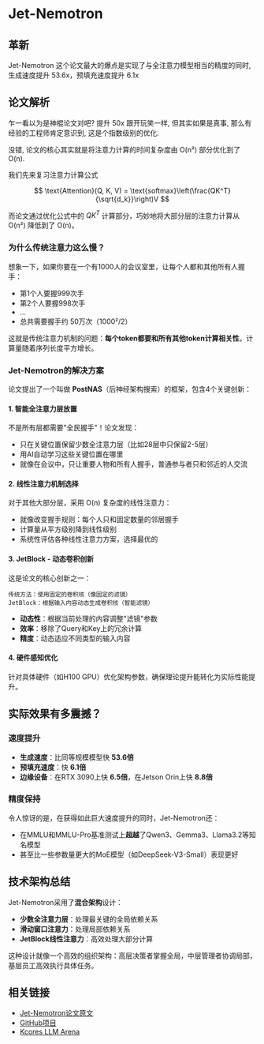 
# Jet-Nemotron

## 革新

Jet-Nemotron 这个论文最大的爆点是实现了与全注意力模型相当的精度的同时, 生成速度提升 53.6x，预填充速度提升 6.1x

## 论文解析

乍一看以为是神棍论文对吧? 提升 50x 跟开玩笑一样, 但其实如果是真事, 那么有经验的工程师肯定意识到, 这是个指数级别的优化.

没错, 论文的核心其实就是将注意力计算的时间复杂度由 O(n²) 部分优化到了 O(n).

我们先来复习注意力计算公式

$$
\text{Attention}(Q, K, V) = \text{softmax}\left(\frac{QK^T}{\sqrt{d_k}}\right)V
$$


而论文通过优化公式中的 $QK^T$ 计算部分，巧妙地将大部分层的注意力计算从 O(n²) 降低到了 O(n)。

### 为什么传统注意力这么慢？

想象一下，如果你要在一个有1000人的会议室里，让每个人都和其他所有人握手：
- 第1个人要握999次手
- 第2个人要握998次手  
- ...
- 总共需要握手约 50万次（1000²/2）

这就是传统注意力机制的问题：**每个token都要和所有其他token计算相关性**，计算量随着序列长度平方增长。

### Jet-Nemotron的解决方案

论文提出了一个叫做 **PostNAS**（后神经架构搜索）的框架，包含4个关键创新：

#### 1. 智能全注意力层放置
不是所有层都需要"全民握手"！论文发现：
- 只在关键位置保留少数全注意力层（比如28层中只保留2-5层）
- 用AI自动学习这些关键位置在哪里
- 就像在会议中，只让重要人物和所有人握手，普通参与者只和邻近的人交流

#### 2. 线性注意力机制选择
对于其他大部分层，采用 O(n) 复杂度的线性注意力：
- 就像改变握手规则：每个人只和固定数量的邻居握手
- 计算量从平方级别降到线性级别
- 系统性评估各种线性注意力方案，选择最优的

#### 3. JetBlock - 动态卷积创新
这是论文的核心创新之一：
```
传统方法：使用固定的卷积核（像固定的滤镜）
JetBlock：根据输入内容动态生成卷积核（智能滤镜）
```
- **动态性**：根据当前处理的内容调整"滤镜"参数
- **效率**：移除了Query和Key上的冗余计算
- **精度**：动态适应不同类型的输入内容

#### 4. 硬件感知优化
针对具体硬件（如H100 GPU）优化架构参数，确保理论提升能转化为实际性能提升。

## 实际效果有多震撼？

### 速度提升
- **生成速度**：比同等规模模型快 **53.6倍**
- **预填充速度**：快 **6.1倍** 
- **边缘设备**：在RTX 3090上快 **6.5倍**，在Jetson Orin上快 **8.8倍**

### 精度保持
令人惊讶的是，在获得如此巨大速度提升的同时，Jet-Nemotron还：
- 在MMLU和MMLU-Pro基准测试上**超越**了Qwen3、Gemma3、Llama3.2等知名模型
- 甚至比一些参数量更大的MoE模型（如DeepSeek-V3-Small）表现更好

## 技术架构总结

Jet-Nemotron采用了**混合架构**设计：
- **少数全注意力层**：处理最关键的全局依赖关系
- **滑动窗口注意力**：处理局部依赖关系  
- **JetBlock线性注意力**：高效处理大部分计算

这种设计就像一个高效的组织架构：高层决策者掌握全局，中层管理者协调局部，基层员工高效执行具体任务。


## 相关链接

- [Jet-Nemotron论文原文](https://arxiv.org/html/2508.15884v1)
- [GitHub项目](https://github.com/NVlabs/Jet-Nemotron)
- [Kcores LLM Arena](https://llm-arena.kcores.com)


